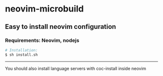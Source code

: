 # neovim-microbuild
## Easy to install neovim configuration
### Requirements: Neovim, nodejs

```sh
# Installation:
$ sh install.sh
```

---

You should also install language servers with coc-install <langauge-server-name> inside neovim
